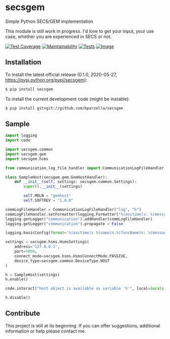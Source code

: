 # secsgem
Simple Python SECS/GEM implementation

This module is still work in progress. I'd love to get your input, your use case, whether you are experienced in SECS or not.

[![Test Coverage](https://api.codeclimate.com/v1/badges/223821436f063223b9da/test_coverage)](https://codeclimate.com/github/bparzella/secsgem/test_coverage)
[![Maintainability](https://api.codeclimate.com/v1/badges/223821436f063223b9da/maintainability)](https://codeclimate.com/github/bparzella/secsgem/maintainability)
[![Tests](https://github.com/bparzella/secsgem/actions/workflows/build.yaml/badge.svg)](https://github.com/bparzella/secsgem/actions/workflows/build.yaml)
[![Image](https://readthedocs.org/projects/secsgem/badge/)](http://secsgem.readthedocs.org/en/latest/)


## Installation
To install the latest official release (0.1.0, 2020-05-27, https://pypi.python.org/pypi/secsgem):

```bash
$ pip install secsgem
```

To install the current development code (might be instable):

```bash
$ pip install git+git://github.com/bparzella/secsgem
```

## Sample

```python
import logging
import code

import secsgem.common
import secsgem.gem
import secsgem.hsms

from communication_log_file_handler import CommunicationLogFileHandler

class SampleHost(secsgem.gem.GemHostHandler):
    def __init__(self, settings: secsgem.common.Settings):
        super().__init__(settings)

        self.MDLN = "gemhost"
        self.SOFTREV = "1.0.0"

commLogFileHandler = CommunicationLogFileHandler("log", "h")
commLogFileHandler.setFormatter(logging.Formatter("%(asctime)s: %(message)s"))
logging.getLogger("communication").addHandler(commLogFileHandler)
logging.getLogger("communication").propagate = False

logging.basicConfig(format='%(asctime)s %(name)s.%(funcName)s: %(message)s', level=logging.DEBUG)

settings = secsgem.hsms.HsmsSettings(
    address="127.0.0.1",
    port=5000,
    connect_mode=secsgem.hsms.HsmsConnectMode.PASSIVE,
    device_type=secsgem.common.DeviceType.HOST
)

h = SampleHost(settings)
h.enable()

code.interact("host object is available as variable 'h'", local=locals())

h.disable()
```

## Contribute

This project is still at its beginning. If you can offer suggestions, additional information or help please contact me.
